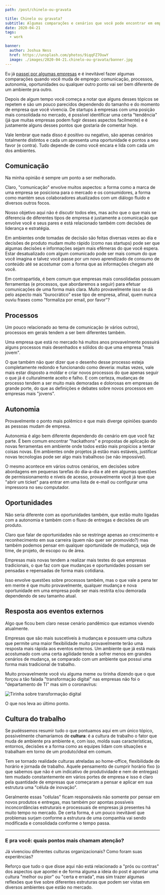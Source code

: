 ```yaml
---
path: /post/chinelo-ou-gravata

title: Chinelo ou gravata?
subtitle: Algumas comparações e cenários que você pode encontrar em empresas de diferentes portes, de multinacionais à startups
date: 2020-04-21
tags:
  - work

banner:
  author: Joshua Ness
  href: https://unsplash.com/photos/9iqqFZ7OuwY
  image: ./images/2020-04-21.chinelo-ou-gravata/banner.jpg
---
```


Eu já [passei por algumas empresas](https://www.linkedin.com/in/gabrieluizramos/) e é inevitável fazer algumas comparações quando você muda de emprego: comunicação, processos, autonomia, oportunidades ou qualquer outro ponto vai ser bem diferente de um ambiente pra outro.

Depois de algum tempo você começa a notar que alguns desses tópicos se repetem e são um pouco parecidos dependendo do tamanho e do momento de empresa que você vivencia. De startups à empresas com uma posição mais consolidada no mercado, é possível identificar uma certa "tendência" (já que muitas empresas podem fugir desses aspectos facilmente) e é justamente alguns desses pontos que gostaria de comentar hoje.

Vale lembrar que nada disso é positivo ou negativo, são apenas cenários totalmente distintos e cada um apresenta uma oportunidade e pontos a seu favor (e contra). Tudo depende de como você encara e lida com cada um dos ambientes.

## Comunicação
Na minha opinião é sempre um ponto a ser melhorado.

Claro, "comunicação" envolve muitos aspectos: a forma como a marca de uma empresa se posiciona para o mercado e os consumidores, a forma como mantém seus colaboradores atualizados com um diálogo fluido e diversos outros focos.

Nosso objetivo aqui não é discutir todos eles, mas acho que o que mais se diferencia de diferentes tipos de empresa é justamente a comunicação que envolve você e seus pares e está relacionado também com decisões de liderança e estratégia.

Em ambientes onde tomadas de decisão são feitas diversas vezes ao dia e decisões de produto mudam muito rápido (como nas startups) pode ser que algumas decisões e informações sejam mais efêmeras do que você espera. Estar desatualizado com algum comunicado pode ser mais comum do que você imagina e talvez você passe por um novo aprendizado de consumo de conteúdo até se acostumar com a forma que as informações chegam até você.

Em contrapartida, é bem comum que empresas mais consolidadas possuam ferramentas (e processos, que abordaremos a seguir) para efetuar comunicações de uma forma mais clara. Muito provavelmente isso se dá pelo aspecto mais "burocrático" esse tipo de empresa, afinal, quem nunca ouviu frases como "formaliza por email, por favor"?

## Processos
Um pouco relacionado ao tema de comunicação (e vários outros), processos em gerais tendem a ser bem diferentes também.

Uma empresa que está no mercado há muitos anos provavelmente possuirá alguns processos mais desenhados e sólidos do que uma empresa "mais jovem".

O que também não quer dizer que o desenho desse processo esteja completamente redondo e funcionando como deveria: muitas vezes, vale mais estar disposto a moldar e criar novos processos do que apenas seguir o que já é culturalmente aceito e falho. E com certeza, mudanças de processo tendem a ser muito mais demoradas e dolorosas em empresas de grande porte, do que as definições e debates sobre novos processos em empresas mais "jovens".

## Autonomia
Provavelmente o ponto mais polêmico e que mais diverge opiniões quando as pessoas mudam de empresa.

Autonomia é algo bem diferente dependendo do cenário em que você faz parte. É bem comum encontrar "hackathons" e propostas de aplicação de novas ferramentas em ambiente onde todos estão mais propícios a tentar coisas novas. Em ambientes onde projetos já estão mais estáveis, justificar novas tecnologias pode ser algo mais trabalhoso (se não impossível).

O mesmo acontece em vários outros cenários, em decisões sobre abordagens em pequenas tarefas do dia-a-dia e até em algumas questões de permissionamento e níveis de acesso, provavelmente você já teve que "abrir um ticket" para entrar em uma lista de e-mail ou configurar uma impressora no seu computador.

## Oportunidades
Não seria diferente com as oportunidades também, que estão muito ligadas com a autonomia e também com o fluxo de entregas e decisões de um produto.

Claro que falar de oportunidades não se restringe apenas ao crescimento e reconhecimento em sua carreira (quem não quer ser promovido?) mas também podemos pensar em qualquer oportunidade de mudança, seja de time, de projeto, de escopo ou de área.

Empresas mais novas tendem a realizar mais testes do que empresas tradicionais, o que faz com que mudanças e oportunidades possam ser pensadas e repensadas de forma mais cotidiana.

Isso envolve questões sobre processos também, mas o que vale a pena ter em mente é que muito provavelmente, qualquer mudança e nova oportunidade em uma empresa pode ser mais restrita e/ou demorada dependendo de seu tamanho atual.

## Resposta aos eventos externos
Algo que ficou bem claro nesse cenário pandêmico que estamos vivendo atualmente.

Empresas que são mais suscetíveis à mudanças e possuem uma cultura que permite uma maior flexibilidade muito provavelmente terão uma resposta mais rápida aos eventos externos. Um ambiente que já está mais acostumado com uma certa agilidade tende a sofrer menos em grandes cenários de mudança, se comparado com um ambiente que possui uma forma mais tradicional de trabalho.

Muito provavelmente você viu alguma meme ou tirinha dizendo que o que forçou a tão falada "transformação digital" nas empresas não foi o "departamento de TI" mas sim o coronavírus:

![Tirinha sobre transformação digital](/images/2020-04-21.chinelo-ou-gravata/transformacao-digital.png)

O que nos leva ao último ponto.

## Cultura do trabalho
Se pudéssemos resumir tudo o que pontuamos aqui em um único tópico, possivelmente chamaríamos de **cultura**: é a cultura de trabalho o fator que muda de ambiente pra ambiente e, com isso, molda suas características, entornos, decisões e a forma como as equipes lidam com situações e trabalham em torno de um produto/ideal em comum.

Tem se tornado realidade culturas atreladas ao home-office, flexibilidade de horário e jornada de trabalho. Aquele pensamento de cumprir horário fixo (o que sabemos que não é um indicativo de produtividade e nem de entregas) tem mudado constantemente em vários portes de empresa e isso é claro pela quantidade de empresas que começaram a pensar e aplicar em sua estrutura uma "célula de inovação".

Geralmente essas "células" ficam responsáveis não somente por pensar em novos produtos e entregas, mas também por apontas possíveis inconcordâncias estruturais e processuais de empresas já presentes há muito tempo no mercado. De certa forma, é um pouco inevitável que problemas surjam conforme a estrutura de uma companhia vai sendo modificada e consolidada conforme o tempo passa.

---

### E pra você: quais pontos mais chamam atenção?

Já vivenciou diferentes culturas organizacionais? Como foram suas experiências?

Reforço que tudo o que disse aqui não está relacionado a "prós ou contras" dos aspectos que apontei e de forma alguma a ideia do post é apontar uma cultura "melhor ou pior" ou "certa e errada", mas sim trazer algumas reflexões que tive sobre diferentes estruturas que podem ser vistas em diversos ambientes que estão no mercado.
